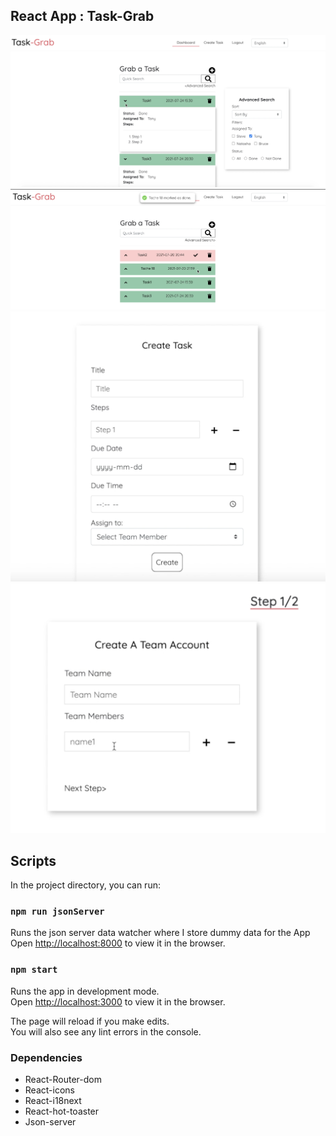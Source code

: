 
## React App : Task-Grab

![](./screenshots/img1.png)
![](./screenshots/img2.png)
![](./screenshots/img3.png)
![](./screenshots/img4.png)

## Scripts

In the project directory, you can run:
### `npm run jsonServer`

Runs the json server data watcher where I store dummy data for the App
Open [http://localhost:8000](http://localhost:8000) to view it in the browser.


### `npm start`

Runs the app in development mode.\
Open [http://localhost:3000](http://localhost:3000) to view it in the browser.

The page will reload if you make edits.\
You will also see any lint errors in the console.

### Dependencies

- React-Router-dom
- React-icons
- React-i18next
- React-hot-toaster
- Json-server
